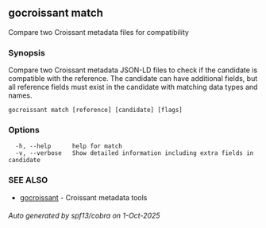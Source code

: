## gocroissant match

Compare two Croissant metadata files for compatibility

### Synopsis

Compare two Croissant metadata JSON-LD files to check if the candidate is compatible 
		with the reference. The candidate can have additional fields, but all reference fields 
		must exist in the candidate with matching data types and names.

```
gocroissant match [reference] [candidate] [flags]
```

### Options

```
  -h, --help      help for match
  -v, --verbose   Show detailed information including extra fields in candidate
```

### SEE ALSO

* [gocroissant](gocroissant.md)	 - Croissant metadata tools

###### Auto generated by spf13/cobra on 1-Oct-2025
